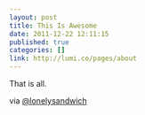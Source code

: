 ```yaml
---
layout: post
title: This Is Awesome
date: 2011-12-22 12:11:15
published: true
categories: []
link: http://lumi.co/pages/about
---
```


That is all.

via [@lonelysandwich](https://twitter.com/lonelysandwich/status/149919980752867328)